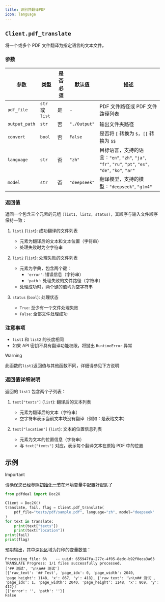 ```yaml
---
title: 识别并翻译PDF
icon: language
---
```


## `Client.pdf_translate`

将一个或多个 PDF 文件翻译为指定语言的文本文件。

### 参数

| 参数 | 类型 | 是否必须 | 默认值 | 描述 |
|------|------|----------|--------|------|
| `pdf_file` | `str` 或 `list` | 是 | - | PDF 文件路径或 PDF 文件路径列表 |
| `output_path` | `str` | 否 | `"./Output"` | 输出文件夹路径 |
| `convert` | `bool` | 否 | `False` | 是否将 `[` 转换为 `$`，`[[` 转换为 `$$` |
| `language` | `str` | 否 | `"zh"` | 目标语言，支持的语言：`"en"`, `"zh"`, `"ja"`, `"fr"`, `"ru"`, `"pt"`, `"es"`, `"de"`, `"ko"`, `"ar"` |
| `model` | `str` | 否 | `"deepseek"` | 翻译模型，支持的模型：`"deepseek"`, `"glm4"` |

### 返回值

返回一个包含三个元素的元组 `(list1, list2, status)`，其顺序与输入文件顺序保持一致：

1. `list1` (`list`): 成功翻译的文件列表
   - 元素为翻译后的文本和文本位置（字符串）
   - 处理失败时为空字符串

2. `list2` (`list`): 处理失败的文件列表
   - 元素为字典，包含两个键：
     - `'error'`: 错误信息（字符串）
     - `'path'`: 处理失败的文件路径（字符串）
   - 处理成功时，两个键的值均为空字符串

3. `status` (`bool`): 处理状态
   - `True`: 至少有一个文件处理失败
   - `False`: 全部文件处理成功

### 注意事项

- `list1` 和 `list2` 的长度相同
- 如果 API 密钥不具有翻译功能权限，将抛出 `RuntimeError` 异常

> [!warning]
> 此函数的`list1`返回值与其他函数不同，详细请参见下方说明

### 返回值详细说明

返回的 `list1` 包含两个子列表：

1. `text["texts"]` (`list`): 翻译后的文本列表
   - 元素为翻译后的文本（字符串）
   - 空字符串表示当前文本块没有翻译（例如：是表格文本）

2. `text["location"]` (`list`): 文本的位置信息列表
   - 元素为文本的位置信息（字符串）
   - 与 `text["texts"]` 对应，表示每个翻译文本在原始 PDF 中的位置

## 示例

> [!important]
> 请确保您已经参照[初始化一节](Init.md)在环境变量中配置好密匙了

```python
from pdfdeal import Doc2X

Client = Doc2X()
translate, fail, flag = Client.pdf_translate(
    pdf_file="tests/pdf/sample.pdf", language="zh", model="deepseek"
)
for text in translate:
    print(text["texts"])
    print(text["location"])
print(fail)
print(flag)
```

预期输出，其中深色区域为打印的变量数值：

```bash{3-6}
Processing file: 6%    -- uuid: 655947fa-277c-4f05-8edc-b92f0eca3a63
TRANSLATE Progress: 1/1 files successfully processed.
['## 测试', '\n\n## 测试']
[{'raw_text': '## Test', 'page_idx': 0, 'page_width': 2040, 'page_height': 1148, 'x': 867, 'y': 418}, {'raw_text': '\n\n## 测试', 'page_idx': 1, 'page_width': 2040, 'page_height': 1148, 'x': 869, 'y': 412}]
[{'error': '', 'path': ''}]
False
```